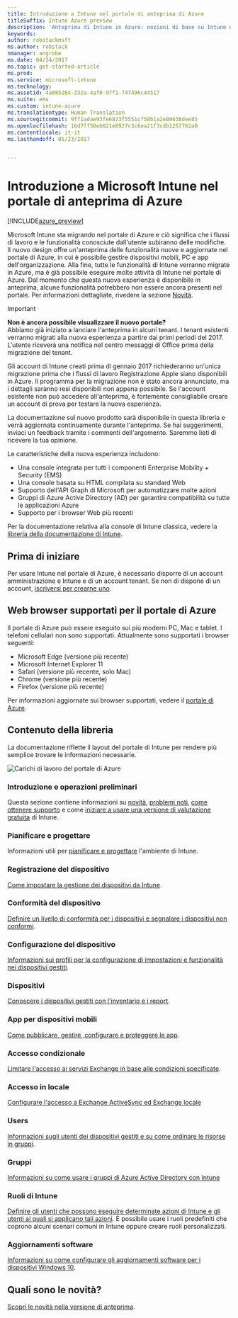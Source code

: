 ```yaml
---
title: Introduzione a Intune nel portale di anteprima di Azure
titleSuffix: Intune Azure preview
description: 'Anteprima di Intune in Azure: nozioni di base su Intune nel portale di anteprima di Azure e informazioni su come questo strumento aiuta nella gestione dei dispositivi.'
keywords: 
author: robstackmsft
ms.author: robstack
nmanager: angrobe
ms.date: 04/24/2017
ms.topic: get-started-article
ms.prod: 
ms.service: microsoft-intune
ms.technology: 
ms.assetid: 4a085264-232a-4af0-97f1-747496c44517
ms.suite: ems
ms.custom: intune-azure
ms.translationtype: Human Translation
ms.sourcegitcommit: 9ff1adae93fe6873f5551cf58b1a2e89638dee85
ms.openlocfilehash: 16d7ff50eb821e0927c3c6ea21f3cdb1257762a0
ms.contentlocale: it-it
ms.lasthandoff: 05/23/2017


---
```



# <a name="introduction-to-microsoft-intune-in-the-azure-portal-preview"></a>Introduzione a Microsoft Intune nel portale di anteprima di Azure


[!INCLUDE[azure_preview](./includes/azure_preview.md)]

Microsoft Intune sta migrando nel portale di Azure e ciò significa che i flussi di lavoro e le funzionalità conosciute dall'utente subiranno delle modifiche.
Il nuovo design offre un'anteprima delle funzionalità nuove e aggiornate nel portale di Azure, in cui è possibile gestire dispositivi mobili, PC e app dell'organizzazione.
Alla fine, tutte le funzionalità di Intune verranno migrate in Azure, ma è già possibile eseguire molte attività di Intune nel portale di Azure. Dal momento che questa nuova esperienza è disponibile in anteprima, alcune funzionalità potrebbero non essere ancora presenti nel portale. Per informazioni dettagliate, rivedere la sezione [Novità](#whats-new).

> [!IMPORTANT]
> **Non è ancora possibile visualizzare il nuovo portale?**<br>
> Abbiamo già iniziato a lanciare l'anteprima in alcuni tenant. I tenant esistenti verranno migrati alla nuova esperienza a partire dai primi periodi del 2017. L'utente riceverà una notifica nel centro messaggi di Office prima della migrazione del tenant.
>
> Gli account di Intune creati prima di gennaio 2017 richiederanno un'unica migrazione prima che i flussi di lavoro Registrazione Apple siano disponibili in Azure. Il programma per la migrazione non è stato ancora annunciato, ma i dettagli saranno resi disponibili non appena possibile. Se l'account esistente non può accedere all'anteprima, è fortemente consigliabile creare un account di prova per testare la nuova esperienza.


La documentazione sul nuovo prodotto sarà disponibile in questa libreria e verrà aggiornata continuamente durante l'anteprima. Se hai suggerimenti, inviaci un feedback tramite i commenti dell'argomento. Saremmo lieti di ricevere la tua opinione.

<!--- You can view the new Intune technical preview console in Azure at [portal.azure.com]. --->

Le caratteristiche della nuova esperienza includono:

- Una console integrata per tutti i componenti Enterprise Mobility + Security (EMS)
- Una console basata su HTML compilata su standard Web
- Supporto dell'API Graph di Microsoft per automatizzare molte azioni
- Gruppi di Azure Active Directory (AD) per garantire compatibilità su tutte le applicazioni Azure
- Supporto per i browser Web più recenti

Per la documentazione relativa alla console di Intune classica, vedere la [libreria della documentazione di Intune](https://docs.microsoft.com/intune-classic/).

## <a name="before-you-start"></a>Prima di iniziare

Per usare Intune nel portale di Azure, è necessario disporre di un account amministrazione e Intune e di un account tenant. Se non di dispone di un account, [iscriversi per crearne uno](https://portal.office.com/Signup/Signup.aspx?OfferId=40BE278A-DFD1-470a-9EF7-9F2596EA7FF9&dl=INTUNE_A&ali=1#0%20).

## <a name="supported-web-browsers-for-the-azure-portal"></a>Web browser supportati per il portale di Azure

Il portale di Azure può essere eseguito sui più moderni PC, Mac e tablet. I telefoni cellulari non sono supportati.
Attualmente sono supportati i browser seguenti:

- Microsoft Edge (versione più recente)
- Microsoft Internet Explorer 11
- Safari (versione più recente, solo Mac)
- Chrome (versione più recente)
- Firefox (versione più recente)

Per informazioni aggiornate sui browser supportati, vedere il [portale di Azure](https://docs.microsoft.com/azure/azure-preview-portal-supported-browsers-devices).

## <a name="whats-in-this-library"></a>Contenuto della libreria

La documentazione riflette il layout del portale di Intune per rendere più semplice trovare le informazioni necessarie.

![Carichi di lavoro del portale di Azure](./media/azure-portal-workloads.png)

### <a name="introduction-and-get-started"></a>Introduzione e operazioni preliminari
Questa sezione contiene informazioni su [novità](whats-new.md), [problemi noti](known-issues.md), [come ottenere supporto](get-support.md) e come [iniziare a usare una versione di valutazione gratuita](free-trial-sign-up.md) di Intune.
### <a name="plan-and-design"></a>Pianificare e progettare
Informazioni utili per [pianificare e progettare](/intune-classic/plan-and-design/introduction) l'ambiente di Intune.
### <a name="device-enrollment"></a>Registrazione del dispositivo
[Come impostare la gestione dei dispositivi da Intune](device-enrollment.md).
### <a name="device-compliance"></a>Conformità del dispositivo
[Definire un livello di conformità per i dispositivi e segnalare i dispositivi non conformi](device-compliance.md).
### <a name="device-configuration"></a>Configurazione del dispositivo
[Informazioni sui profili per la configurazione di impostazioni e funzionalità nei dispositivi gestiti](device-profiles.md).
### <a name="devices"></a>Dispositivi
[Conoscere i dispositivi gestiti con l'inventario e i report](device-management.md).
### <a name="mobile-apps"></a>App per dispositivi mobili
[Come pubblicare, gestire, configurare e proteggere le app](app-management.md).
### <a name="conditional-access"></a>Accesso condizionale
[Limitare l'accesso ai servizi Exchange in base alle condizioni specificate](conditional-access.md).
### <a name="on-premises-access"></a>Accesso in locale
[Configurare l'accesso a Exchange ActiveSync ed Exchange locale](/intune-classic/deploy-use/mobile-device-management-with-exchange-activesync-and-microsoft-intune)
### <a name="users"></a>Users
[Informazioni sugli utenti dei dispositivi gestiti e su come ordinare le risorse in gruppi](user-management.md).
### <a name="groups"></a>Gruppi
[Informazioni su come usare i gruppi di Azure Active Directory con Intune](groups-get-started.md)
### <a name="intune-roles"></a>Ruoli di Intune
[Definire gli utenti che possono eseguire determinate azioni di Intune e gli utenti ai quali si applicano tali azioni](role-based-access-control.md). È possibile usare i ruoli predefiniti che coprono alcuni scenari comuni in Intune oppure creare ruoli personalizzati.
### <a name="software-updates"></a>Aggiornamenti software
[Informazioni su come configurare gli aggiornamenti software per i dispositivi Windows 10](windows-update-for-business-configure.md).



## <a name="whats-new"></a>Quali sono le novità?

[Scopri le novità nella versione di anteprima](whats-new.md).

